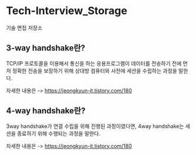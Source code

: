 # Tech-Interview_Storage
기술 면접 저장소

## __3-way handshake란?__ 
TCP/IP 프로토콜을 이용해서 통신을 하는 응용프로그램이 데이터를 전송하기 전에 먼저 정확한 전송을 보장하기 위해 상대방 컴퓨터와 사전에 세션을 수립하는 과정을 말한다.

자세한 내용은 -> https://jeongkyun-it.tistory.com/180 

## __4-way handshake란?__ 
3way handshake가 연결 수립을 위해 진행된 과정이였다면, 4way handshake는 세션을 종료하기 위해 수행되는 과정을 말한다.

자세한 내용은 -> https://jeongkyun-it.tistory.com/180 
